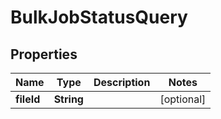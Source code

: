 

# BulkJobStatusQuery


## Properties

Name | Type | Description | Notes
------------ | ------------- | ------------- | -------------
**fileId** | **String** |  |  [optional]



